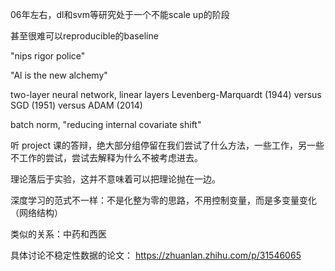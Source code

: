 06年左右，dl和svm等研究处于一个不能scale up的阶段

甚至很难可以reproducible的baseline

"nips rigor police"

"Al is the new alchemy"

two-layer neural network, linear layers
Levenberg-Marquardt (1944) versus SGD (1951) versus ADAM (2014)

batch norm, "reducing internal covariate shift"

听 project 课的答辩，绝大部分组停留在我们尝试了什么方法，一些工作，另一些不工作的尝试，尝试去解释为什么不被考虑进去。

理论落后于实验，这并不意味着可以把理论抛在一边。

深度学习的范式不一样：不是化整为零的思路，不用控制变量，而是多变量变化（网络结构）

类似的关系：中药和西医

具体讨论不稳定性数据的论文： https://zhuanlan.zhihu.com/p/31546065

